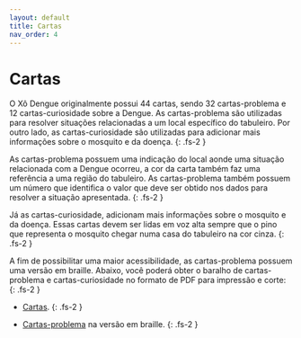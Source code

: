 ```yaml
---
layout: default
title: Cartas
nav_order: 4
---
```


# Cartas

O Xô Dengue originalmente possui 44 cartas, sendo 32 cartas-problema e 12
cartas-curiosidade sobre a Dengue. As cartas-problema são utilizadas para
resolver situações relacionadas a um local específico do tabuleiro. Por outro
lado, as cartas-curiosidade são utilizadas para adicionar mais informações
sobre o mosquito e da doença.
{: .fs-2 }

As cartas-problema possuem uma indicação do local aonde uma situação relacionada
com a Dengue ocorreu, a cor da carta também faz uma referência a uma região do tabuleiro. As cartas-problema também possuem um número que identifica o valor
que deve ser obtido nos dados para resolver a situação apresentada.
{: .fs-2 }

Já as cartas-curiosidade, adicionam mais informações
sobre o mosquito e da doença. Essas cartas devem ser lidas em voz alta sempre
que o pino que representa o mosquito chegar numa casa do tabuleiro na cor cinza.
{: .fs-2 }

A fim de possibilitar uma maior acessibilidade, as cartas-problema possuem uma
versão em braille. Abaixo, você poderá obter o baralho de cartas-problema e
cartas-curiosidade no formato de PDF para impressão e corte:
{: .fs-2 }

- [Cartas](/documents/cartas.pdf).
{: .fs-2 }

- [Cartas-problema](/documents/cartas-braille.pdf) na versão em braille.
{: .fs-2 }

